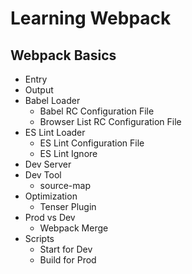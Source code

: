 # Learning Webpack

## Webpack Basics

* Entry
* Output
* Babel Loader
    * Babel RC Configuration File
    * Browser List RC Configuration File
* ES Lint Loader
    * ES Lint Configuration File
    * ES Lint Ignore
* Dev Server
* Dev Tool
    * source-map
* Optimization
    * Tenser Plugin
* Prod vs Dev
    * Webpack Merge
* Scripts
    * Start for Dev
    * Build for Prod

